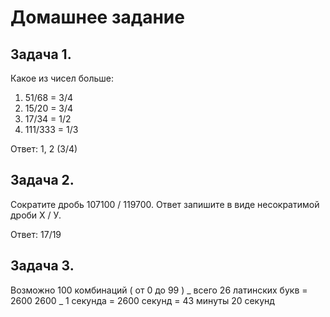 # Домашнее задание

## Задача 1.

Какое из чисел больше:

1. 51/68 = 3/4
2. 15/20 = 3/4
3. 17/34 = 1/2
4. 111/333 = 1/3

Ответ: 1, 2 (3/4)

## Задача 2.

Сократите дробь 107100 / 119700.
Ответ запишите в виде несократимой дроби Х / У.

Ответ: 17/19

## Задача 3.

Возможно 100 комбинаций ( от 0 до 99 ) _ всего 26 латинских букв = 2600
2600 _ 1 секунда = 2600 секунд = 43 минуты 20 секунд

